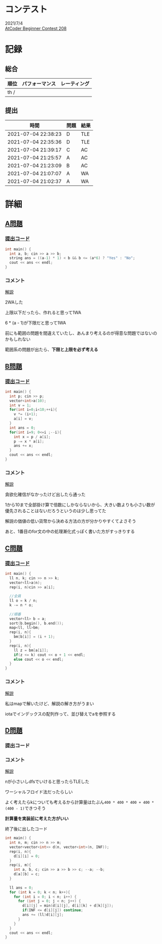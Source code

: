 # コンテスト
2021/7/4<br>
[AtCoder Beginner Contest 208](https://atcoder.jp/contests/abc208)

# 記録
## 総合
|  順位  |  パフォーマンス  | レーティング |
| ---- | ---- | ---- |
|  th /   |    |  |

## 提出
|  時間  |  問題  | 結果 |
| ---- | ---- | ---- |
| 2021-07-04 22:38:23 | D | TLE |
| 2021-07-04 22:35:36 | D | TLE |
| 2021-07-04 21:39:17 | C | AC |
| 2021-07-04 21:25:57 | A | AC |
| 2021-07-04 21:23:09 | B | AC |
| 2021-07-04 21:07:07 | A | WA |
| 2021-07-04 21:02:37 | A | WA |


# 詳細
## [A問題](https://atcoder.jp/contests/abc208/tasks/abc208_a)
### [提出コード](https://atcoder.jp/contests/abc208/submissions/23971439)
```c++
int main() {
  int a, b; cin >> a >> b;
  string ans = ((a-1) * 1) < b && b <= (a*6) ? "Yes" : "No";
  cout << ans << endl;
}
```

### コメント
[解説](https://atcoder.jp/contests/abc208/editorial/2186)

2WAした

上限以下だったら、作れると思って1WA

6 * (a - 1)が下限だと思って1WA

前にも範囲の問題を間違えていたし、あんまり考えるのが得意な問題ではないのかもしれない

範囲系の問題が出たら、**下限と上限を必ず考える**


## [B問題](https://atcoder.jp/contests/abc208/tasks/abc208_b)
### [提出コード](https://atcoder.jp/contests/abc208/submissions/23970177)
```c++
int main() {
  int p; cin >> p;
  vector<int>a(10);
  int v = 1;
  for(int i=0;i<10;++i){
    v *= (i+1);
    a[i] = v;
  }
  int ans = 0;
  for(int i=9; 0<=i ;--i){
    int x = p / a[i];
    p -= x * a[i];
    ans += x;
  }
  cout << ans << endl;
}
```

### コメント
[解説](https://atcoder.jp/contests/abc208/editorial/2187)

貪欲化確信がなかったけど出したら通った

1から10まで全部掛け算で倍数にしかならないから、大きい数よりも小さい数が優先されることはないだろうというのは少し思ってた

解説の価値の低い貨幣から決める方法の方が分かりやすくてよさそう

あと、1番目のfor文の中の処理漸化式っぽく書いた方がすっきりする


## [C問題](https://atcoder.jp/contests/abc208/tasks/abc208_c)
### [提出コード](https://atcoder.jp/contests/abc208/submissions/23976167)
```c++
int main() {
  ll n, k; cin >> n >> k;
  vector<ll>a(n);
  rep(i, n)cin >> a[i];
 
  //全員
  ll o = k / n;
  k -= n * o;
 
  //順番
  vector<ll> b = a;
  sort(b.begin(), b.end());
  map<ll, ll>bm;
  rep(i, n){
    bm[b[i]] = (i + 1);
  }
  rep(i, n){
    ll z = bm[a[i]];
    if(z <= k) cout << o + 1 << endl;
    else cout << o << endl;
  }
}
```

### コメント
[解説](https://atcoder.jp/contests/abc208/editorial/2188)

私はmapで解いたけど、解説の解き方がうまい

iotaでインデックスの配列作って、並び替えでaを参照する


## [D問題](https://atcoder.jp/contests/abc208/tasks/abc208_d)
### 提出コード

### コメント

[解説](https://atcoder.jp/contests/abc208/editorial/2207)

nが小さいしdfsでいけると思ったらTLEした

ワーシャルフロイド法だったらしい

よく考えたらkについても考えるから計算量はたぶん```400 * 400 * 400 + 400 * (400 - 1)```できつそう

**計算量を実装前に考えた方がいい**

終了後に出したコード

```C++
int main() {
  int n, m; cin >> n >> m;
  vector<vector<int>> d(n, vector<int>(n, INF));
  rep(i, n){
    d[i][i] = 0;
  }
  rep(i, m){
    int a, b, c; cin >> a >> b >> c; --a; --b;
    d[a][b] = c;
  }
 
  ll ans = 0;
  for (int k = 0; k < n; k++){  
    for (int i = 0; i < n; i++) {   
      for (int j = 0; j < n; j++) {  
        d[i][j] = min(d[i][j], d[i][k] + d[k][j]);
        if(INF <= d[i][j]) continue;
        ans += (ll)d[i][j];
      }
    }
  }
  cout << ans << endl;
}
```

